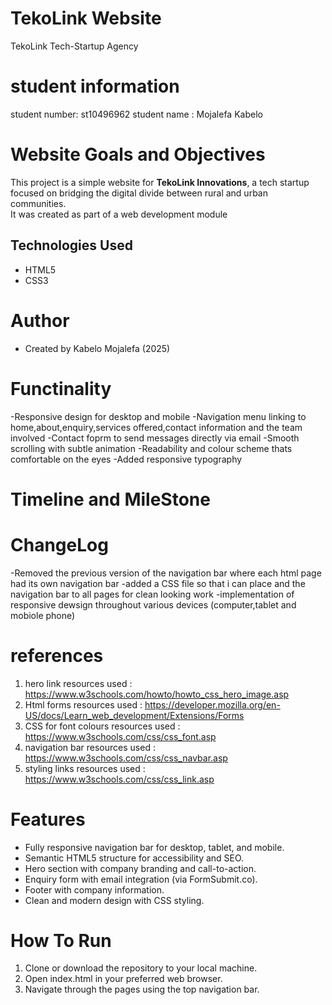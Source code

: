 # TekoLink Website
TekoLink Tech-Startup Agency
# student information
student number: st10496962
student name : Mojalefa Kabelo
# Website Goals and Objectives
This project is a simple website for **TekoLink Innovations**, a tech startup focused on bridging the digital divide between rural and urban communities.  
It was created as part of a web development module

## Technologies Used
- HTML5  
- CSS3  
# Author
- Created by Kabelo Mojalefa (2025)
# Functinality
-Responsive design for desktop and mobile
-Navigation menu linking to home,about,enquiry,services offered,contact information and the team  involved
-Contact foprm to send messages directly via email
-Smooth scrolling with subtle animation
-Readability and colour scheme thats comfortable on the eyes 
-Added responsive typography
# Timeline and MileStone
# ChangeLog
-Removed the previous version of the navigation bar where each html page had its own navigation bar
-added a CSS file so that i can place and the navigation bar to all pages for clean looking work
-implementation of responsive dewsign throughout various devices (computer,tablet and mobiole phone) 
# references
1. hero link resources used : https://www.w3schools.com/howto/howto_css_hero_image.asp
2. Html forms resources used : https://developer.mozilla.org/en-US/docs/Learn_web_development/Extensions/Forms
3. CSS for font colours resources used : https://www.w3schools.com/css/css_font.asp
4. navigation bar resources used : https://www.w3schools.com/css/css_navbar.asp
5. styling links resources used : https://www.w3schools.com/css/css_link.asp
# Features
- Fully responsive navigation bar for desktop, tablet, and mobile.  
- Semantic HTML5 structure for accessibility and SEO.  
- Hero section with company branding and call-to-action.  
- Enquiry form with email integration (via FormSubmit.co).  
- Footer with company information.  
- Clean and modern design with CSS styling.
# How To Run
1. Clone or download the repository to your local machine.  
2. Open index.html in your preferred web browser.  
3. Navigate through the pages using the top navigation bar.